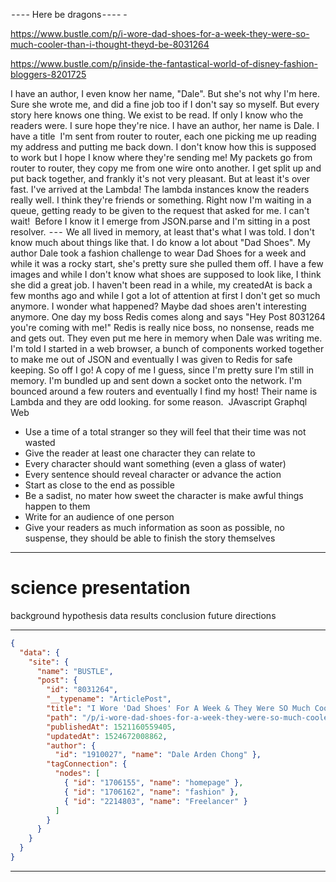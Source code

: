  - - - - Here be dragons - - - - -

https://www.bustle.com/p/i-wore-dad-shoes-for-a-week-they-were-so-much-cooler-than-i-thought-theyd-be-8031264

https://www.bustle.com/p/inside-the-fantastical-world-of-disney-fashion-bloggers-8201725


I have an author, I even know her name, "Dale". But she's not why I'm here. Sure she wrote me, and did a fine job too if I don't say so myself. But every story here knows one thing. We exist to be read. If only I know who the readers were. I sure hope they're nice.
I have an author, her name is Dale. I have a title 
I'm sent from router to router, each one picking me up reading my address and putting me back down. I don't know how this is supposed to work but I hope I know where they're sending me!
My packets go from router to router, they copy me from one wire onto another. I get split up and put back together, and frankly it's not very pleasant. But at least it's over fast. I've arrived at the Lambda!
The lambda instances know the readers really well. I think they're friends or something. Right now I'm waiting in a queue, getting ready to be given to the request that asked for me. I can't wait! 
Before I know it I emerge from JSON.parse and I'm sitting in a post resolver.
 - - - 
We all lived in memory, at least that's what I was told. I don't know much about things like that. I do know a lot about "Dad Shoes". My author Dale took a fashion challenge to wear Dad Shoes for a week and while it was a rocky start, she's pretty sure she pulled them off. I have a few images and while I don't know what shoes are supposed to look like, I think she did a great job.
I haven't been read in a while, my createdAt is back a few months ago and while I got a lot of attention at first I don't get so much anymore. I wonder what happened? Maybe dad shoes aren't interesting anymore.
One day my boss Redis comes along and says "Hey Post 8031264 you're coming with me!"
Redis is really nice boss, no nonsense, reads me and gets out. They even put me here in memory when Dale was writing me. I'm told I started in a web browser, a bunch of components worked together to make me out of JSON and eventually I was given to Redis for safe keeping.
So off I go! A copy of me I guess, since I'm pretty sure I'm still in memory. I'm bundled up and sent down a socket onto the network. I'm bounced around a few routers and eventually I find my host! Their name is Lambda and they are odd looking. for some reason. 
JAvascript
Graphql
Web




- Use a time of a total stranger so they will feel that their time was not wasted
- Give the reader at least one character they can relate to
- Every character should want something (even a glass of water)
- Every sentence should reveal character or advance the action
- Start as close to the end as possible
- Be a sadist, no mater how sweet the character is make awful things happen to them
- Write for an audience of one person
- Give your readers as much information as soon as possible, no suspense, they should be able to finish the story themselves


-----

# science presentation

background
hypothesis
data
results
conclusion
future directions


---


```JSON
{
  "data": {
    "site": {
      "name": "BUSTLE",
      "post": {
        "id": "8031264",
        "__typename": "ArticlePost",
        "title": "I Wore 'Dad Shoes' For A Week & They Were SO Much Cooler Than I Thought They’d Be",
        "path": "/p/i-wore-dad-shoes-for-a-week-they-were-so-much-cooler-than-i-thought-theyd-be-8031264",
        "publishedAt": 1521160559405,
        "updatedAt": 1524672008862,
        "author": {
          "id": "1910027", "name": "Dale Arden Chong" },
        "tagConnection": {
          "nodes": [
            { "id": "1706155", "name": "homepage" },
            { "id": "1706162", "name": "fashion" },
            { "id": "2214803", "name": "Freelancer" }
          ]
        }
      }
    }
  }
}
```

---
